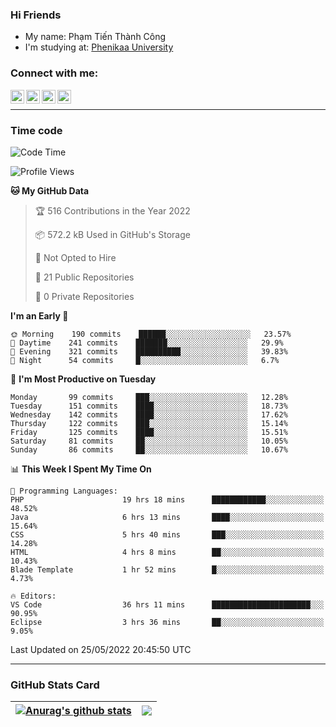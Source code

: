 ### Hi Friends

- My name: Phạm Tiến Thành Công
- I'm studying at: [Phenikaa University]


### Connect with me:
[<img align="left" alt="PhamTienThanhCong | Facebook" width="22px" src="https://upload.wikimedia.org/wikipedia/commons/thumb/1/16/Facebook-icon-1.png/640px-Facebook-icon-1.png" />][facebook]
[<img align="left" alt="PhamTienThanhCong | Zalo" width="22px" src="https://www.anphatpc.com.vn/template/anphat_2020v2/images/icon-zalo.jpg" />][zalo]
[<img align="left" alt="PhamTienThanhCong | LinkedIn" width="22px" src="https://cdn3.iconfinder.com/data/icons/inficons/512/linkedin.png" />][linkedin]
[<img align="left" alt="PhamTienThanhCong | tiktok" width="22px" src="https://cdn.worldvectorlogo.com/logos/tiktok-logo.svg" />][tiktok]

<br />

---

### Time code

<!--START_SECTION:waka-->
![Code Time](http://img.shields.io/badge/Code%20Time-379%20hrs-blue)

![Profile Views](http://img.shields.io/badge/Profile%20Views-112-blue)

**🐱 My GitHub Data** 

> 🏆 516 Contributions in the Year 2022
 > 
> 📦 572.2 kB Used in GitHub's Storage 
 > 
> 🚫 Not Opted to Hire
 > 
> 📜 21 Public Repositories 
 > 
> 🔑 0 Private Repositories  
 > 
**I'm an Early 🐤** 

```text
🌞 Morning    190 commits    ██████░░░░░░░░░░░░░░░░░░░   23.57% 
🌆 Daytime    241 commits    ███████░░░░░░░░░░░░░░░░░░   29.9% 
🌃 Evening    321 commits    ██████████░░░░░░░░░░░░░░░   39.83% 
🌙 Night      54 commits     █░░░░░░░░░░░░░░░░░░░░░░░░   6.7%

```
📅 **I'm Most Productive on Tuesday** 

```text
Monday       99 commits     ███░░░░░░░░░░░░░░░░░░░░░░   12.28% 
Tuesday      151 commits    ████░░░░░░░░░░░░░░░░░░░░░   18.73% 
Wednesday    142 commits    ████░░░░░░░░░░░░░░░░░░░░░   17.62% 
Thursday     122 commits    ███░░░░░░░░░░░░░░░░░░░░░░   15.14% 
Friday       125 commits    ████░░░░░░░░░░░░░░░░░░░░░   15.51% 
Saturday     81 commits     ██░░░░░░░░░░░░░░░░░░░░░░░   10.05% 
Sunday       86 commits     ██░░░░░░░░░░░░░░░░░░░░░░░   10.67%

```


📊 **This Week I Spent My Time On** 

```text
💬 Programming Languages: 
PHP                      19 hrs 18 mins      ████████████░░░░░░░░░░░░░   48.52% 
Java                     6 hrs 13 mins       ████░░░░░░░░░░░░░░░░░░░░░   15.64% 
CSS                      5 hrs 40 mins       ███░░░░░░░░░░░░░░░░░░░░░░   14.28% 
HTML                     4 hrs 8 mins        ██░░░░░░░░░░░░░░░░░░░░░░░   10.43% 
Blade Template           1 hr 52 mins        █░░░░░░░░░░░░░░░░░░░░░░░░   4.73%

🔥 Editors: 
VS Code                  36 hrs 11 mins      ██████████████████████░░░   90.95% 
Eclipse                  3 hrs 36 mins       ██░░░░░░░░░░░░░░░░░░░░░░░   9.05%

```


 Last Updated on 25/05/2022 20:45:50 UTC
<!--END_SECTION:waka-->

---

### GitHub Stats Card

| <a href="https://github.com/phamtienthanhcong"><img align="center" src="https://github-readme-stats.vercel.app/api?username=PhamTienThanhCong&show_icons=true&include_all_commits=true&theme=buefy&hide_border=true&theme=ocean_dark" alt="Anurag's github stats" /></a> | <a href="https://github.com/phamtienthanhcong"><img align="center" src="https://github-readme-stats.vercel.app/api/top-langs/?username=PhamTienThanhCong&layout=compact&theme=buefy&hide_border=true&theme=ocean_dark" /></a> |
| ------------- | ------------- |

[Phenikaa University]: https://phenikaa-uni.edu.vn/vi
[facebook]: https://www.facebook.com/phamtienthanhcong
[linkedin]: https://linkedin.com/in/phamtienthanhcong
[zalo]: https://zalo.me/0396396332
[tiktok]: https://www.tiktok.com/@phamtienthanhcong
[web]: https://github.com/PhamTienThanhCong/web_dev
[min project]: https://github.com/PhamTienThanhCong/Project-Of-Web
[c and cpp]: https://github.com/PhamTienThanhCong/Code_C_and_Cpro
[python]: https://github.com/PhamTienThanhCong/Python_beginer
